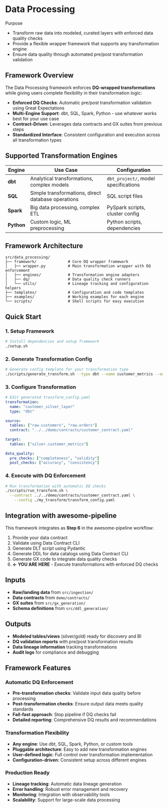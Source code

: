 # Data Processing

Purpose
- Transform raw data into modeled, curated layers with enforced data quality checks
- Provide a flexible wrapper framework that supports any transformation engine
- Ensure data quality through automated pre/post transformation validation

## Framework Overview

The Data Processing framework enforces **DQ-wrapped transformations** while giving users complete flexibility in their transformation logic:

- **Enforced DQ Checks**: Automatic pre/post transformation validation using Great Expectations
- **Multi-Engine Support**: dbt, SQL, Spark, Python - use whatever works best for your use case
- **Contract-Driven**: Leverages data contracts and GX suites from previous steps
- **Standardized Interface**: Consistent configuration and execution across all transformation types

## Supported Transformation Engines

| Engine | Use Case | Configuration |
|--------|----------|---------------|
| **dbt** | Analytical transformations, complex models | `dbt_project/`, model specifications |
| **SQL** | Simple transformations, direct database operations | SQL script files |
| **Spark** | Big data processing, complex ETL | PySpark scripts, cluster config |
| **Python** | Custom logic, ML preprocessing | Python scripts, dependencies |

## Framework Architecture

```
src/data_processing/
├── framework/              # Core DQ wrapper framework
│   ├── wrapper.py          # Main transformation wrapper with DQ enforcement
│   ├── engines/            # Transformation engine adapters
│   ├── dq/                 # Data quality check runners
│   └── utils/              # Lineage tracking and configuration helpers
├── templates/              # Configuration and code templates
├── examples/               # Working examples for each engine
└── scripts/                # Shell scripts for easy execution
```

## Quick Start

### 1. Setup Framework
```bash
# Install dependencies and setup framework
./setup.sh
```

### 2. Generate Transformation Config
```bash
# Generate config template for your transformation type
./scripts/generate_transform.sh --type dbt --name customer_metrics --output ./my_transform
```

### 3. Configure Transformation
```yaml
# Edit generated transform_config.yaml
transformation:
  name: "customer_silver_layer"
  type: "dbt"
  
source:
  tables: ["raw.customers", "raw.orders"]
  contract: "../../demo/contracts/customer_contract.yaml"
  
target:
  tables: ["silver.customer_metrics"]
  
data_quality:
  pre_checks: ["completeness", "validity"]
  post_checks: ["accuracy", "consistency"]
```

### 4. Execute with DQ Enforcement
```bash
# Run transformation with automatic DQ checks
./scripts/run_transform.sh \
  --contract ../../demo/contracts/customer_contract.yaml \
    --config ./my_transform/transform_config.yaml
```

## Integration with awesome-pipeline

This framework integrates as **Step 6** in the awesome-pipeline workflow:

1. Provide your data contract
2. Validate using Data Contract CLI
3. Generate DLT script using Pydantic
4. Generate DDL for data catalogs using Data Contract CLI
5. Generate GX code to integrate data quality checks
6. **← YOU ARE HERE** - Execute transformations with enforced DQ checks

## Inputs
- **Raw/landing data** from `src/ingestion/`
- **Data contracts** from `demo/contracts/`
- **GX suites** from `src/gx_generation/`
- **Schema definitions** from `src/ddl_generation/`

## Outputs
- **Modeled tables/views** (silver/gold) ready for discovery and BI
- **DQ validation reports** with pre/post transformation results
- **Data lineage information** tracking transformations
- **Audit logs** for compliance and debugging

## Framework Features

### Automatic DQ Enforcement
- **Pre-transformation checks**: Validate input data quality before processing
- **Post-transformation checks**: Ensure output data meets quality standards
- **Fail-fast approach**: Stop pipeline if DQ checks fail
- **Detailed reporting**: Comprehensive DQ results and recommendations

### Transformation Flexibility
- **Any engine**: Use dbt, SQL, Spark, Python, or custom tools
- **Pluggable architecture**: Easy to add new transformation engines
- **User-defined logic**: Full control over transformation implementation
- **Configuration-driven**: Consistent setup across different engines

### Production Ready
- **Lineage tracking**: Automatic data lineage generation
- **Error handling**: Robust error management and recovery
- **Monitoring**: Integration with observability tools
- **Scalability**: Support for large-scale data processing

